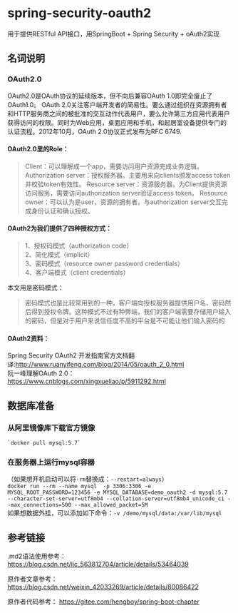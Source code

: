 # spring-security-oauth2
用于提供RESTful API接口，用SpringBoot + Spring Security + oAuth2实现

## 名词说明
### OAuth2.0
OAuth2.0是OAuth协议的延续版本，但不向后兼容OAuth 1.0即完全废止了OAuth1.0。 OAuth 2.0关注客户端开发者的简易性。要么通过组织在资源拥有者和HTTP服务商之间的被批准的交互动作代表用户，要么允许第三方应用代表用户获得访问的权限。同时为Web应用，桌面应用和手机，和起居室设备提供专门的认证流程。2012年10月，OAuth 2.0协议正式发布为RFC 6749.<br/> 

#### OAuth2.0里的Role：
>Client：可以理解成一个app，需要访问用户资源完成业务逻辑。
>Authorization server：授权服务器。主要用来向clients颁发access token并校验token有效性。
>Resource server：资源服务器。为Client提供资源访问服务，需要访问authorization server验证access token。
>Resource owner：可以认为是user，资源的拥有者。与authorization server交互完成身份认证和确认授权。
#### OAuth2为我们提供了四种授权方式：
>1、授权码模式（authorization code）<br/> 
>2、简化模式（implicit） <br/>
>3、密码模式（resource owner password credentials） <br/>
>4、客户端模式（client credentials）<br/>

本文用是密码模式：
>密码模式也是比较常用到的一种，客户端向授权服务器提供用户名、密码然后得到授权令牌。这种模式不过有种弊端，我们的客户端需要存储用户输入的密码，但是对于用户来说信任度不高的平台是不可能让他们输入密码的

#### OAuth2资料：
 Spring Security OAuth2 开发指南官方文档翻译:http://www.ruanyifeng.com/blog/2014/05/oauth_2_0.html</br>
 阮一峰理解OAuth 2.0：https://www.cnblogs.com/xingxueliao/p/5911292.html</br>

## 数据库准备
### 从阿里镜像库下载官方镜像
    `docker pull mysql:5.7`
### 在服务器上运行mysql容器
（如果想开机启动可以将`-rm`替换成：`--restart=always`）<br>
`docker run --rm --name mysql  -p 3306:3306 -e MYSQL_ROOT_PASSWORD=123456 -e MYSQL_DATABASE=demo_oauth2 -d mysql:5.7 --character-set-server=utf8mb4 --collation-server=utf8mb4_unicode_ci --max_connections=500 --max_allowed_packet=5M`<br>
如果想数据外挂，可以添加如下命令：`-v /demo/mysql/data:/var/lib/mysql `



## 参考链接
.md2语法使用参考：https://blog.csdn.net/ljc_563812704/article/details/53464039

原作者文章参考： https://blog.csdn.net/weixin_42033269/article/details/80086422

原作者代码参考：
    https://gitee.com/hengboy/spring-boot-chapter